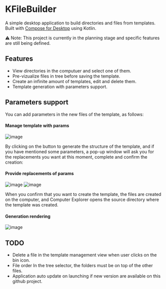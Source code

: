 # KFileBuilder
A simple desktop application to build directories and files from templates. Built with [Compose for Desktop](https://github.com/JetBrains/compose-multiplatform) using Kotlin.

⚠️ Note: This project is currently in the planning stage and specific features are still being defined.

## Features
- View directories in the computuer and select one of them.
- Pre-vizualize files in tree before saving the template.
- Create an infinite amount of templates, edit and delete them.
- Template generation with parameters support.

## Parameters support 
You can add parameters in the new files of the template, as follows:

#### Manage template with params
![image](https://github.com/Quentixx/KFileBuilder/assets/11049729/2280f7f5-2599-40e3-a3dc-caa7bdac2741)


By clicking on the button to generate the structure of the template, and if you have mentioned some parameters, a pop-up window will ask you for the replacements you want at this moment, complete and confirm the creation:

#### Provide replacements of params
![image](https://github.com/Quentixx/KFileBuilder/assets/11049729/f69dbba6-863c-4115-9913-a1bc4f012a58) ![image](https://github.com/Quentixx/KFileBuilder/assets/11049729/f616a68e-946b-4949-84ab-11d7e6a613ff)


When you confirm that you want to create the template, the files are created on the computer, and Computer Explorer opens the source directory where the template was created.

#### Generation rendering
![image](https://github.com/Quentixx/KFileBuilder/assets/11049729/8daf23ce-f726-43c2-bb24-dd3c2a43c34f)


## TODO
- Delete a file in the template management view when user clicks on the bin icon.
- File order In the tree selector, the folders must be on top of the other files.
- Application auto update on launching if new version are available on this github project.
